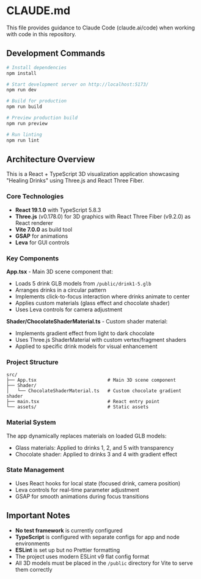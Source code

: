 # CLAUDE.md

This file provides guidance to Claude Code (claude.ai/code) when working with code in this repository.

## Development Commands

```bash
# Install dependencies
npm install

# Start development server on http://localhost:5173/
npm run dev

# Build for production
npm run build

# Preview production build
npm run preview

# Run linting
npm run lint
```

## Architecture Overview

This is a React + TypeScript 3D visualization application showcasing "Healing Drinks" using Three.js and React Three Fiber.

### Core Technologies
- **React 19.1.0** with TypeScript 5.8.3
- **Three.js** (v0.178.0) for 3D graphics with React Three Fiber (v9.2.0) as React renderer
- **Vite 7.0.0** as build tool
- **GSAP** for animations
- **Leva** for GUI controls

### Key Components

**App.tsx** - Main 3D scene component that:
- Loads 5 drink GLB models from `/public/drink1-5.glb`
- Arranges drinks in a circular pattern
- Implements click-to-focus interaction where drinks animate to center
- Applies custom materials (glass effect and chocolate shader)
- Uses Leva controls for camera adjustment

**Shader/ChocolateShaderMaterial.ts** - Custom shader material:
- Implements gradient effect from light to dark chocolate
- Uses Three.js ShaderMaterial with custom vertex/fragment shaders
- Applied to specific drink models for visual enhancement

### Project Structure
```
src/
├── App.tsx                          # Main 3D scene component
├── Shader/
│   └── ChocolateShaderMaterial.ts   # Custom chocolate gradient shader
├── main.tsx                         # React entry point
└── assets/                          # Static assets
```

### Material System
The app dynamically replaces materials on loaded GLB models:
- Glass materials: Applied to drinks 1, 2, and 5 with transparency
- Chocolate shader: Applied to drinks 3 and 4 with gradient effect

### State Management
- Uses React hooks for local state (focused drink, camera position)
- Leva controls for real-time parameter adjustment
- GSAP for smooth animations during focus transitions

## Important Notes

- **No test framework** is currently configured
- **TypeScript** is configured with separate configs for app and node environments
- **ESLint** is set up but no Prettier formatting
- The project uses modern ESLint v9 flat config format
- All 3D models must be placed in the `/public` directory for Vite to serve them correctly